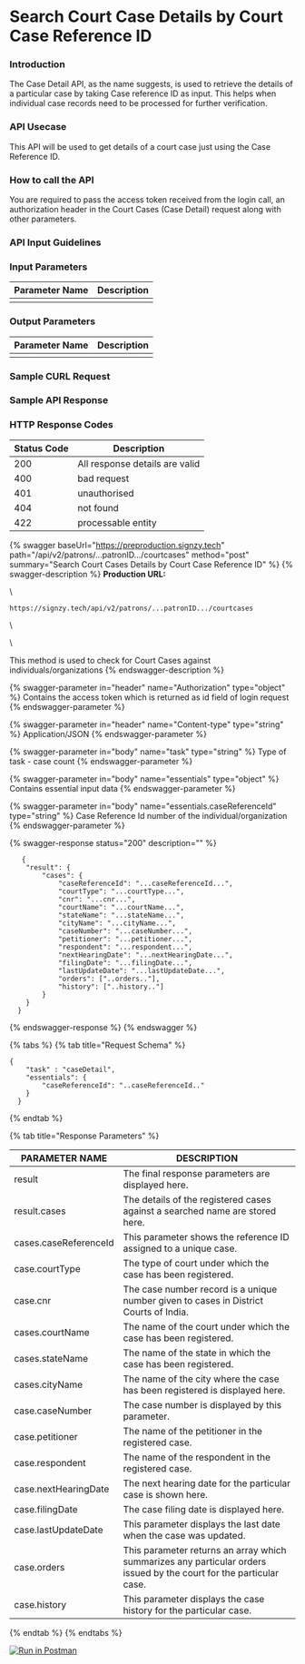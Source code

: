 # Search Court Case Details by Court Case Reference ID

### Introduction

The Case Detail API, as the name suggests, is used to retrieve the details of a particular case by taking Case reference ID as input. This helps when individual case records need to be processed for further verification.

### API Usecase

This API will be used to get details of a court case just using the Case Reference ID.

### How to call the API

You are required to pass the access token received from the login call, an authorization header in the Court Cases (Case Detail) request along with other parameters.



### API Input Guidelines



### Input Parameters

| Parameter Name | Description |
| -------------- | ----------- |
|                |             |

### Output Parameters

| Parameter Name | Description |
| -------------- | ----------- |
|                |             |

### Sample CURL Request



### Sample API Response



### HTTP Response Codes

| Status Code | Description                    |
| ----------- | ------------------------------ |
| 200         | All response details are valid |
| 400         | bad request                    |
| 401         | unauthorised                   |
| 404         | not found                      |
| 422         | processable entity             |

{% swagger baseUrl="https://preproduction.signzy.tech" path="/api/v2/patrons/...patronID.../courtcases" method="post" summary="Search Court Cases Details by Court Case Reference ID" %}
{% swagger-description %}
**Production URL:**

\




`https://signzy.tech/api/v2/patrons/...patronID.../courtcases`

\




\


This method is used to check for Court Cases against individuals/organizations
{% endswagger-description %}

{% swagger-parameter in="header" name="Authorization" type="object" %}
Contains the access token which is returned as id field of login request
{% endswagger-parameter %}

{% swagger-parameter in="header" name="Content-type" type="string" %}
Application/JSON
{% endswagger-parameter %}

{% swagger-parameter in="body" name="task" type="string" %}
Type of task - case count
{% endswagger-parameter %}

{% swagger-parameter in="body" name="essentials" type="object" %}
Contains essential input data
{% endswagger-parameter %}

{% swagger-parameter in="body" name="essentials.caseReferenceId" type="string" %}
Case Reference Id number of the individual/organization
{% endswagger-parameter %}

{% swagger-response status="200" description="" %}
```
   {
  	"result": {
  		"cases": {
  			"caseReferenceId": "...caseReferenceId...",
  			"courtType": "...courtType...",
  			"cnr": "...cnr...",
  			"courtName": "...courtName...",
  			"stateName": "...stateName...",
  			"cityName": "...cityName...",
  			"caseNumber": "...caseNumber...",
  			"petitioner": "...petitioner...",
  			"respondent": "...respondent...",
  			"nextHearingDate": "...nextHearingDate...",
  			"filingDate": "...filingDate...",
  			"lastUpdateDate": "...lastUpdateDate...",
  			"orders": ["..orders.."],
  			"history": ["..history.."]
  		}
  	}
  }
```
{% endswagger-response %}
{% endswagger %}

{% tabs %}
{% tab title="Request Schema" %}
```
{
    "task" : "caseDetail",
    "essentials": {
        "caseReferenceId": "..caseReferenceId.."
    }
  }

```
{% endtab %}

{% tab title="Response Parameters" %}


| PARAMETER NAME        | DESCRIPTION                                                                                                         |
| --------------------- | ------------------------------------------------------------------------------------------------------------------- |
| result                | The final response parameters are displayed here.                                                                   |
| result.cases          | The details of the registered cases against a searched name are stored here.                                        |
| cases.caseReferenceId | This parameter shows the reference ID assigned to a unique case.                                                    |
| case.courtType        | The type of court under which the case has been registered.                                                         |
| case.cnr              | The case number record is a unique number given to cases in District Courts of India.                               |
| cases.courtName       | The name of the court under which the case has been registered.                                                     |
| cases.stateName       | The name of the state in which the case has been registered.                                                        |
| cases.cityName        | The name of the city where the case has been registered is displayed here.                                          |
| case.caseNumber       | The case number is displayed by this parameter.                                                                     |
| case.petitioner       | The name of the petitioner in the registered case.                                                                  |
| case.respondent       | The name of the respondent in the registered case.                                                                  |
| case.nextHearingDate  | The next hearing date for the particular case is shown here.                                                        |
| case.filingDate       | The case filing date is displayed here.                                                                             |
| case.lastUpdateDate   | This parameter displays the last date when the case was updated.                                                    |
| case.orders           | This parameter returns an array which summarizes any particular orders issued by the court for the particular case. |
| case.history          | This parameter displays the case history for the particular case.                                                   |
{% endtab %}
{% endtabs %}

&#x20;[![Run in Postman](https://run.pstmn.io/button.svg)](https://www.getpostman.com/collections/85a94010d22778c66ffb)
